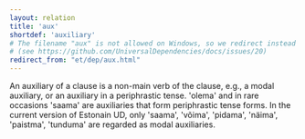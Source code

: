 ```yaml
---
layout: relation
title: 'aux'
shortdef: 'auxiliary'
# The filename "aux" is not allowed on Windows, so we redirect instead
# (see https://github.com/UniversalDependencies/docs/issues/20)
redirect_from: "et/dep/aux.html"
---
```


An auxiliary of a clause is a non-main verb of the clause, e.g., a modal auxiliary, or an auxiliary in a periphrastic tense.
'olema' and in rare occasions 'saama' are auxiliaries that form periphrastic tense forms. In the current version of Estonain UD, only 'saama', 'võima', 'pidama', 'näima', 'paistma', 'tunduma' are regarded as modal auxiliaries.
